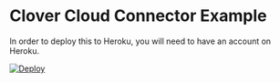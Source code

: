 # Clover Cloud Connector Example

<!--
for when the repo goes public
[![Deploy](https://www.herokucdn.com/deploy/button.svg)](https://heroku.com/deploy)
-->

In order to deploy this to Heroku, you will need to have an account on Heroku.

[![Deploy](https://www.herokucdn.com/deploy/button.svg)](https://heroku.com/deploy?template=https://github.com/clover/clover-cloud-connector-example)

